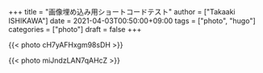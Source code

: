 +++
title = "画像埋め込み用ショートコードテスト"
author = ["Takaaki ISHIKAWA"]
date = 2021-04-03T00:50:00+09:00
tags = ["photo", "hugo"]
categories = ["photo"]
draft = false
+++

{{< photo cH7yAFHxgm98sDH >}}

{{< photo miJndzLAN7qAHcZ >}}
